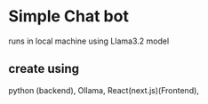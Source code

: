 # Simple Chat bot 
runs in local machine using Llama3.2 model
## create using 
python (backend), Ollama, React(next.js)(Frontend),
